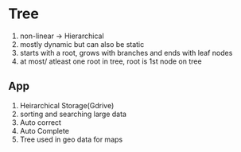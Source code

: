 # Tree

1. non-linear -> Hierarchical
2. mostly dynamic but can also be static
3. starts with a root, grows with branches and ends with leaf nodes
4. at most/ atleast one root in  tree, root is 1st node on tree

## App

1. Heirarchical Storage(Gdrive)
2. sorting and searching large data
3. Auto correct
4. Auto Complete
5. Tree used in geo data for maps
